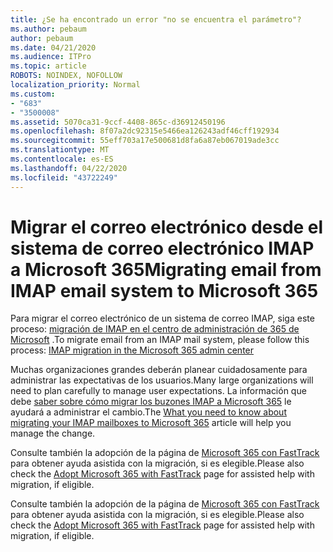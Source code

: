 ```yaml
---
title: ¿Se ha encontrado un error "no se encuentra el parámetro"?
ms.author: pebaum
author: pebaum
ms.date: 04/21/2020
ms.audience: ITPro
ms.topic: article
ROBOTS: NOINDEX, NOFOLLOW
localization_priority: Normal
ms.custom:
- "683"
- "3500008"
ms.assetid: 5070ca31-9ccf-4408-865c-d36912450196
ms.openlocfilehash: 8f07a2dc92315e5466ea126243adf46cff192934
ms.sourcegitcommit: 55eff703a17e500681d8fa6a87eb067019ade3cc
ms.translationtype: MT
ms.contentlocale: es-ES
ms.lasthandoff: 04/22/2020
ms.locfileid: "43722249"
---
```

# <a name="migrating-email-from-imap-email-system-to-microsoft-365"></a><span data-ttu-id="cdfc9-102">Migrar el correo electrónico desde el sistema de correo electrónico IMAP a Microsoft 365</span><span class="sxs-lookup"><span data-stu-id="cdfc9-102">Migrating email from IMAP email system to Microsoft 365</span></span>

<span data-ttu-id="cdfc9-103">Para migrar el correo electrónico de un sistema de correo IMAP, siga este proceso: [migración de IMAP en el centro de administración de 365 de Microsoft](https://docs.microsoft.com/Exchange/mailbox-migration/migrating-imap-mailboxes/imap-migration-in-the-admin-center) .</span><span class="sxs-lookup"><span data-stu-id="cdfc9-103">To migrate email from an IMAP mail system, please follow this process: [IMAP migration in the Microsoft 365 admin center](https://docs.microsoft.com/Exchange/mailbox-migration/migrating-imap-mailboxes/imap-migration-in-the-admin-center)</span></span>
  
<span data-ttu-id="cdfc9-104">Muchas organizaciones grandes deberán planear cuidadosamente para administrar las expectativas de los usuarios.</span><span class="sxs-lookup"><span data-stu-id="cdfc9-104">Many large organizations will need to plan carefully to manage user expectations.</span></span> <span data-ttu-id="cdfc9-105">La información que debe [saber sobre cómo migrar los buzones IMAP a Microsoft 365](https://docs.microsoft.com/Exchange/mailbox-migration/migrating-imap-mailboxes/migrating-imap-mailboxes) le ayudará a administrar el cambio.</span><span class="sxs-lookup"><span data-stu-id="cdfc9-105">The [What you need to know about migrating your IMAP mailboxes to Microsoft 365](https://docs.microsoft.com/Exchange/mailbox-migration/migrating-imap-mailboxes/migrating-imap-mailboxes) article will help you manage the change.</span></span>

<span data-ttu-id="cdfc9-106">Consulte también la adopción de la página de [Microsoft 365 con FastTrack](https://www.microsoft.com/fasttrack/microsoft-365/office-365) para obtener ayuda asistida con la migración, si es elegible.</span><span class="sxs-lookup"><span data-stu-id="cdfc9-106">Please also check the [Adopt Microsoft 365 with FastTrack](https://www.microsoft.com/fasttrack/microsoft-365/office-365) page for assisted help with migration, if eligible.</span></span>
  

<span data-ttu-id="cdfc9-107">Consulte también la adopción de la página de [Microsoft 365 con FastTrack](https://www.microsoft.com/fasttrack/microsoft-365/office-365) para obtener ayuda asistida con la migración, si es elegible.</span><span class="sxs-lookup"><span data-stu-id="cdfc9-107">Please also check the [Adopt Microsoft 365 with FastTrack](https://www.microsoft.com/fasttrack/microsoft-365/office-365) page for assisted help with migration, if eligible.</span></span>
  